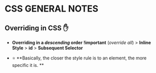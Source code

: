 # **CSS GENERAL NOTES**

## **Overriding in CSS** :hand:

- **Overriding in a _descending_ order**
**!important** (_override all_) > **Inline Style** > **id** > **Subsequent Selector**

- :star: **Basically, the closer the style rule is to an element, the more specific it is. **